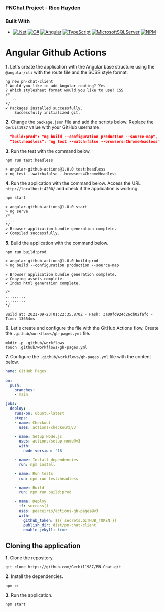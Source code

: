 ### PNChat Project - Rico Hayden
### Built With

* [![.Net][DotNet-fr]][DotNet-url]  [![C#][CSharp-dotnet]][CSharp-url]  [![Angular][Angular.io]][Angular-url]  [![TypeScript][TypeScript-ng]][TypeScript-url]  [![MicrosoftSQLServer][MSSQL-db]][MSSQL-url]  [![NPM][NPM-pmv]][NPM-url]

<!-- MARKDOWN LINKS & IMAGES -->
<!-- https://www.markdownguide.org/basic-syntax/#reference-style-links -->

[DotNet-fr]: https://img.shields.io/badge/.NET-5C2D91?style=for-the-badge&logo=.net&logoColor=white
[DotNet-url]: https://learn.microsoft.com/en-us/dotnet/
[CSharp-dotnet]: https://img.shields.io/badge/c%23-%23239120.svg?style=for-the-badge&logo=c-sharp&logoColor=white
[CSharp-url]: https://learn.microsoft.com/en-us/dotnet/csharp/
[Angular.io]: https://img.shields.io/badge/Angular-DD0031?style=for-the-badge&logo=angular&logoColor=white
[Angular-url]: https://angular.io/
[TypeScript-ng]: https://img.shields.io/badge/typescript-%23007ACC.svg?style=for-the-badge&logo=typescript&logoColor=white
[TypeScript-url]: https://www.typescriptlang.org/
[MSSQL-db]: https://img.shields.io/badge/Microsoft%20SQL%20Server-CC2927?style=for-the-badge&logo=microsoft%20sql%20server&logoColor=white
[MSSQL-url]: https://learn.microsoft.com/en-us/sql/sql-server/?view=sql-server-ver16
[NPM-pmv]: https://img.shields.io/badge/NPM-%23CB3837.svg?style=for-the-badge&logo=npm&logoColor=white
[NPM-url]: https://www.npmjs.com/

# Angular Github Actions

**1.** Let's create the application with the Angular base structure using the `@angular/cli` with the route file and the SCSS style format.

```shell
ng new pn-chat-client
? Would you like to add Angular routing? Yes
? Which stylesheet format would you like to use? CSS
/*
.....
*/
✔ Packages installed successfully.
    Successfully initialized git.
```

**2.** Change the `package.json` file and add the scripts below. Replace the `Gerbil1987` value with your GitHub username.

```json
  "build:prod": "ng build --configuration production --source-map",
  "test:headless": "ng test --watch=false --browsers=ChromeHeadless"
```

**3.** Run the test with the command below.

```shell
npm run test:headless

> angular-github-actions@1.0.0 test:headless
> ng test --watch=false --browsers=ChromeHeadless
```

**4.** Run the application with the command below. Access the URL `http://localhost:4200/` and check if the application is working.

```shell
npm start

> angular-github-actions@1.0.0 start
> ng serve
/*
....
*/
✔ Browser application bundle generation complete.
✔ Compiled successfully.
```

**5.** Build the application with the command below.

```shell
npm run build:prod

> angular-github-actions@1.0.0 build:prod
> ng build --configuration production --source-map

✔ Browser application bundle generation complete.
✔ Copying assets complete.
✔ Index html generation complete.

/*
.........
.........
*/

Build at: 2021-09-23T01:22:35.870Z - Hash: 3a09fd924c26cb02fafc - Time: 13654ms
```

**6.** Let's create and configure the file with the GitHub Actions flow. Create the `.github/workflows/gh-pages.yml` file.

```shell
mkdir -p .github/workflows
touch .github/workflows/gh-pages.yml
```

**7.** Configure the `.github/workflows/gh-pages.yml` file with the content below.

```yaml
name: GitHub Pages

on:
  push:
    branches:
    - main

jobs:
  deploy:
    runs-on: ubuntu-latest
    steps:
    - name: Checkout
      uses: actions/checkout@v3

    - name: Setup Node.js
      uses: actions/setup-node@v3
      with:
        node-version: '18'

    - name: Install dependencies
      run: npm install

    - name: Run tests
      run: npm run test:headless

    - name: Build
      run: npm run build:prod

    - name: Deploy
      if: success()
      uses: peaceiris/actions-gh-pages@v3
      with:
        github_token: ${{ secrets.GITHUB_TOKEN }}
        publish_dir: dist/pn-chat-client
        enable_jekyll: true
```

## Cloning the application

**1.** Clone the repository.

```shell
git clone https://github.com/Gerbil1987/PN-Chat.git
```

**2.** Install the dependencies.

```shell
npm ci
```

**3.** Run the application.

```shell
npm start
```

